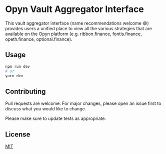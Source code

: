 # Opyn Vault Aggregator Interface

This vault aggregator interface (name recommendations welcome 😄) provides users a unified place to view all the various strategies that are available on the Opyn platform (e.g. ribbon.finance, fontis.finance, opeth.finance, optional.finance).

## Usage

```bash
npm run dev
# or
yarn dev
```

## Contributing
Pull requests are welcome. For major changes, please open an issue first to discuss what you would like to change.

Please make sure to update tests as appropriate.

## License
[MIT](https://choosealicense.com/licenses/mit/)